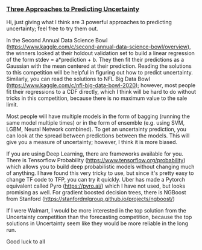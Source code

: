 ### [Three Approaches to Predicting Uncertainty](https://www.kaggle.com/c/m5-forecasting-uncertainty/discussion/133613)


Hi, just giving what I think are 3 powerful approaches to predicting uncertainty; feel free to try them out.

In the Second Annual Data Science Bowl (https://www.kaggle.com/c/second-annual-data-science-bowl/overview), 
the winners looked at their holdout validation set to build a linear regression of the form stdev = a*prediction + b. 
They then fit their predictions as a Gaussian with the mean centered at their prediction. 
Reading the solutions to this competition will be helpful in figuring out how to predict uncertainty. 
Similarly, you can read the solutions to NFL Big Data Bowl (https://www.kaggle.com/c/nfl-big-data-bowl-2020); 
however, most people fit their regressions to a CDF directly, 
which I think will be hard to do without tricks in this competition, because there is no maximum value to the sale limit.


Most people will have multiple models in the form of bagging (running the same model multiple times) or 
in the form of ensemble (e.g. using SVM, LGBM, Neural Network combined). 
To get an uncertainty prediction, you can look at the spread between predictions between the models. 
This will give you a measure of uncertainty; however, I think it is more biased.


If you are using Deep Learning, there are frameworks available for you. 
There is Tensorflow Probability (https://www.tensorflow.org/probability) 
which allows you to build deep probabilistic models without changing much of anything. 
I have found this very tricky to use, but since it's pretty easy to change TF code to TFP, you can try it quickly. 
Uber has made a Pytorch equivalent called Pyro (https://pyro.ai/) which I have not used, 
but looks promising as well. For gradient boosted decision trees, 
there is NGBoost from Stanford (https://stanfordmlgroup.github.io/projects/ngboost/)

If I were Walmart, I would be more interested in the top solution from the Uncertainty competition 
than the forecasting competition, because the top solutions in Uncertainty seem like they would be more reliable in the long run. 

Good luck to all
